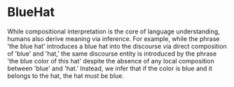 # BlueHat

While compositional interpretation is the core of language understanding, humans also derive meaning via inference. For example, while the phrase 'the blue hat' introduces a blue hat into the discourse via direct composition of 'blue' and 'hat,' the same discourse entity is introduced by the phrase 'the blue color of this hat' despite the absence of any local composition between 'blue' and 'hat.' Instead, we infer that if the color is blue and it belongs to the hat, the hat must be blue. 
